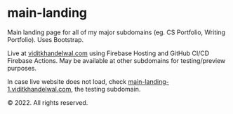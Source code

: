 # main-landing

Main landing page for all of my major subdomains (eg. CS Portfolio, Writing Portfolio). Uses Bootstrap.

Live at [viditkhandelwal.com](https://viditkhandelwal.com) using Firebase Hosting and GitHub CI/CD Firebase Actions. May be available at other subdomains for testing/preview purposes. 

In case live website does not load, check [main-landing-1.viditkhandelwal.com](https://main-landing-1.viditkhandelwal.com), the testing subdomain. 

&copy; 2022. All rights reserved.
